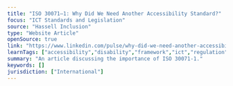 ```yaml
---
title: "ISO 30071–1: Why Did We Need Another Accessibility Standard?"
focus: "ICT Standards and Legislation"
source: "Hassell Inclusion"
type: "Website Article"
openSource: true
link: "https://www.linkedin.com/pulse/why-did-we-need-another-accessibility-standard-birth-hassell"
learnTags: ["accessibility","disability","framework","ict","regulation"]
summary: "An article discussing the importance of ISO 30071-1."
keywords: []
jurisdiction: ["International"]
---
```

